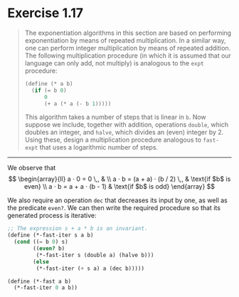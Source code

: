 # Exercise 1.17

> The exponentiation algorithms in this section are based on performing exponentiation by means of repeated multiplication.
> In a similar way, one can perform integer multiplication by means of repeated addition.
> The following multiplication procedure (in which it is assumed that our language can only add, not multiply) is analogous to the `expt` procedure:
> ```scheme
> (define (* a b)
>   (if (= b 0)
>       0
>       (+ a (* a (- b 1)))))
> ```
> This algorithm takes a number of steps that is linear in `b`.
> Now suppose we include, together with addition, operations `double`, which doubles an integer, and `halve`, which divides an (even) integer by 2.
> Using these, design a multiplication procedure analogous to `fast-expt` that uses a logarithmic number of steps.

---

We observe that
$$
  \begin{array}{ll}
    a ⋅ 0 = 0 \,,                 &                       \\
    a ⋅ b = (a + a) ⋅ (b / 2) \,, & \text{if $b$ is even} \\
    a ⋅ b = a + a ⋅ (b - 1)       & \text{if $b$ is odd}
  \end{array}
$$

We also require an operation `dec` that decreases its input by one, as well as the predicate `even?`.
We can then write the required procedure so that its generated process is iterative:
```scheme
;; The expression s + a * b is an invariant.
(define (*-fast-iter s a b)
  (cond ((= b 0) s)
        ((even? b)
         (*-fast-iter s (double a) (halve b)))
        (else
         (*-fast-iter (+ s a) a (dec b)))))

(define (*-fast a b)
  (*-fast-iter 0 a b))
```
